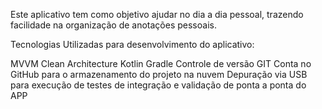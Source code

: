 Este aplicativo tem como objetivo ajudar no dia a dia pessoal, trazendo facilidade na organização de anotações pessoais.


Tecnologias Utilizadas para desenvolvimento do aplicativo:

MVVM
Clean Architecture
Kotlin
Gradle
Controle de versão GIT
Conta no GitHub para o armazenamento do projeto na nuvem
Depuração via USB para execução de testes de integração e validação de ponta a ponta do APP
